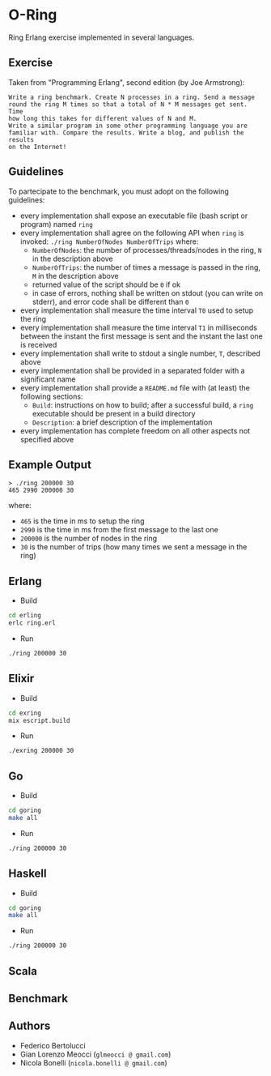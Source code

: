 # O-Ring

Ring Erlang exercise implemented in several languages.

## Exercise

Taken from "Programming Erlang", second edition (by Joe Armstrong):

```text
Write a ring benchmark. Create N processes in a ring. Send a message
round the ring M times so that a total of N * M messages get sent. Time
how long this takes for different values of N and M.
Write a similar program in some other programming language you are
familiar with. Compare the results. Write a blog, and publish the results
on the Internet!
```

## Guidelines
To partecipate to the benchmark, you must adopt on the following guidelines:
  *  every implementation shall expose an executable file (bash script or program) named `ring`
  *  every implementation shall agree on the following API when `ring` is invoked: `./ring NumberOfNodes NumberOfTrips` where:
     -  `NumberOfNodes`: the number of processes/threads/nodes in the ring, `N` in the description above
     -  `NumberOfTrips`: the number of times a message is passed in the ring, `M` in the description above
     -  returned value of the script should be `0` if ok
     -  in case of errors, nothing shall be written on stdout (you can write on stderr), and error code shall be different than `0`
  * every implementation shall measure the time interval `T0` used to setup the ring
  * every implementation shall measure the time interval `T1` in milliseconds between the instant the first message is sent and the instant the last one is received 
  * every implementation shall write to stdout a single number, `T`, described above
  * every implementation shall be provided in a separated folder with a significant name
  * every implementation shall provide a `README.md` file with (at least) the following sections:
     -  `Build`: instructions on how to build; after a successful build, a `ring` executable should be present in a build directory
     -  `Description`: a brief description of the implementation
  * every implementation has complete freedom on all other aspects not specified above

## Example Output

```
> ./ring 200000 30
465 2990 200000 30
```

where:

- `465` is the time in ms to setup the ring
- `2990` is the time in ms from the first message to the last one
- `200000` is the number of nodes in the ring
- `30` is the number of trips (how many times we sent a message in the ring)

## Erlang

* Build

```sh
cd erling
erlc ring.erl
```

* Run

```sh
./ring 200000 30
```

## Elixir

* Build

```sh
cd exring
mix escript.build
```

* Run

```sh
./exring 200000 30
```

## Go

* Build

```sh
cd goring
make all
```

* Run

```sh
./ring 200000 30
```

## Haskell

* Build

```sh
cd goring
make all
```

* Run

```sh
./ring 200000 30
```

## Scala

## Benchmark

## Authors

- Federico Bertolucci
- Gian Lorenzo Meocci (`glmeocci @ gmail.com`)
- Nicola Bonelli (`nicola.bonelli @ gmail.com`)
